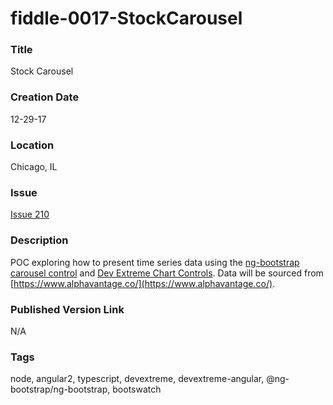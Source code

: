 fiddle-0017-StockCarousel
======


### Title

Stock Carousel


### Creation Date

12-29-17


### Location

Chicago, IL


### Issue

[Issue 210](https://github.com/bradyhouse/house/issues/210)


### Description

POC exploring how to present time series data using the [ng-bootstrap carousel control](https://ng-bootstrap.github.io/#/components/carousel/examples) and [Dev Extreme Chart Controls](https://js.devexpress.com/Demos/WidgetsGallery/Demo/Charts/Overview/jQuery/Light/).  Data will be sourced from [https://www.alphavantage.co/](https://www.alphavantage.co/).  


### Published Version Link

N/A


### Tags

node, angular2, typescript, devextreme, devextreme-angular, @ng-bootstrap/ng-bootstrap, bootswatch
